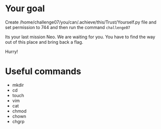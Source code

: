 

# Your goal
Create /home/challenge07/you/can/.achieve/this/Trust/Yourself.py file and set permission to 744 and then run the command `challenge07` 

Its your last mission Neo. We are waiting for you. You  have to find the way out of this place and bring back a flag. 

Hurry!


# Useful commands
- mkdir
- cd
- touch
- vim
- cat 
- chmod
- chown
- chgrp
